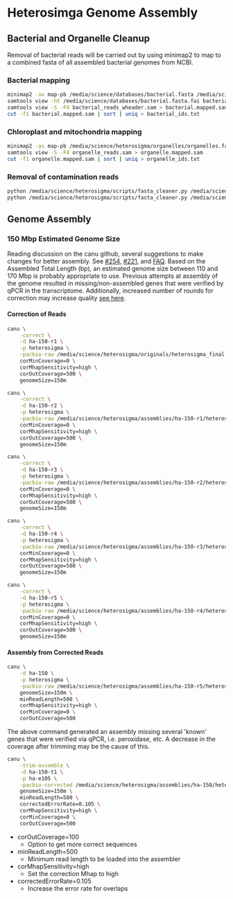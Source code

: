 # Heterosimga Genome Assembly

## Bacterial and Organelle Cleanup

Removal of bacterial reads will be carried out by using minimap2 to map to a combined fasta of all assembled bacterial genomes from NCBI.

### Bacterial mapping

```bash
minimap2 -ax map-pb /media/science/databases/bacterial.fasta /media/science/heterosigma/originals/heterosigma.fasta > bacterial_reads.sam
samtools view -ht /media/science/databases/bacterial.fasta.fai bacterial_reads.sam > bacterial_reads_wheader.sam
samtools view -S -F4 bacterial_reads_wheader.sam > bacterial.mapped.sam
cut -f1 bacterial.mapped.sam | sort | uniq > bacterial_ids.txt
```

### Chloroplast and mitochondria mapping

```bash
minimap2 -ax map-pb /media/science/heterosigma/organelles/organelles.fasta /media/science/heterosigma/originals/heterosigma.fasta > organelles_reads.sam
samtools view -S -F4 organelle_reads.sam > organelle.mapped.sam
cut -f1 organelle.mapped.sam | sort | uniq > organelle_ids.txt
```

### Removal of contamination reads

```bash
python /media/science/heterosigma/scripts/fasta_cleaner.py /media/science/heterosigma/originals/heterosigma.fasta /media/science/heterosigma/cleanup/bacterial_ids.txt /media/science/heterosigma/originals/heterosigma_cleaned.fasta
python /media/science/heterosigma/scripts/fasta_cleaner.py /media/science/heterosigma/originals/heterosigma.fasta /media/science/heterosigma/cleanup/organelles_ids.txt /media/science/heterosigma/originals/heterosigma_final.fasta
```

## Genome Assembly

### 150 Mbp Estimated Genome Size

Reading discussion on the canu github, several suggestions to make changes for better assembly.  See [#254](https://github.com/marbl/canu/issues/254), [#221](https://github.com/marbl/canu/issues/221), and [FAQ](https://canu.readthedocs.io/en/latest/faq.html#my-assembly-continuity-is-not-good-how-can-i-improve-it).  Based on the Assembled Total Length (bp), an estimated genome size between 110 and 170 Mbp is probably appropriate to use.  Previous attempts at assembly of the genome resulted in missing/non-assembled genes that were verified by qPCR in the transcriptome.  Additionally, increased number of rounds for correction may increase quality [see here](https://canu.readthedocs.io/en/latest/faq.html#what-parameters-should-i-use-for-my-reads).

#### Correction of Reads

```bash
canu \
	-correct \
	-d ha-150-r1 \
	-p heterosigma \
	-pacbio-raw /media/science/heterosigma/originals/heterosigma_final.fasta \
	corMinCoverage=0 \
	corMhapSensitivity=high \
	corOutCoverage=500 \
	genomeSize=150m
```

```bash
canu \
	-correct \
	-d ha-150-r2 \
	-p heterosigma \
	-pacbio-raw /media/science/heterosigma/assemblies/ha-150-r1/heterosigma.correctedReads.fasta.gz \
	corMinCoverage=0 \
	corMhapSensitivity=high \
	corOutCoverage=500 \
	genomeSize=150m
```

```bash
canu \
	-correct \
	-d ha-150-r3 \
	-p heterosigma \
	-pacbio-raw /media/science/heterosigma/assemblies/ha-150-r2/heterosigma.correctedReads.fasta.gz \
	corMinCoverage=0 \
	corMhapSensitivity=high \
	corOutCoverage=500 \
	genomeSize=150m
```

```bash
canu \
	-correct \
	-d ha-150-r4 \
	-p heterosigma \
	-pacbio-raw /media/science/heterosigma/assemblies/ha-150-r3/heterosigma.correctedReads.fasta.gz \
	corMinCoverage=0 \
	corMhapSensitivity=high \
	corOutCoverage=500 \
	genomeSize=150m
```

```bash
canu \
	-correct \
	-d ha-150-r5 \
	-p heterosigma \
	-pacbio-raw /media/science/heterosigma/assemblies/ha-150-r4/heterosigma.correctedReads.fasta.gz \
	corMinCoverage=0 \
	corMhapSensitivity=high \
	corOutCoverage=500 \
	genomeSize=150m
```

#### Assembly from Corrected Reads

```bash
canu \
	-d ha-150 \
	-p heterosigma \
	-pacbio-raw /media/science/heterosigma/assemblies/ha-150-r5/heterosigma.correctedReads.fasta.gz \
	genomeSize=150m \
	minReadLength=500 \
	corMhapSensitivity=high \
	corMinCoverage=0 \
	corOutCoverage=500
```

The above command generated an assembly missing several 'known' genes that were verified via qPCR, i.e. peroxidase, etc.  A decrease in the coverage after trimming may be the cause of this.

```bash
canu \
	-trim-assemble \
	-d ha-150-t1 \
	-p ha-e105 \
	-pacbio-corrected /media/science/heterosigma/assemblies/ha-150/heterosigma.correctedReads.fasta.gz \
	genomeSize=150m \
	minReadLength=500 \
	correctedErrorRate=0.105 \
	corMhapSensitivity=high \
	corMinCoverage=0 \
	corOutCoverage=500
```

* corOutCoverage=100
  * Option to get more correct sequences
* minReadLength=500
  * Minimum read length to be loaded into the assembler
* corMhapSensitivity=high
  * Set the correction Mhap to high
* correctedErrorRate=0.105
  * Increase the error rate for overlaps